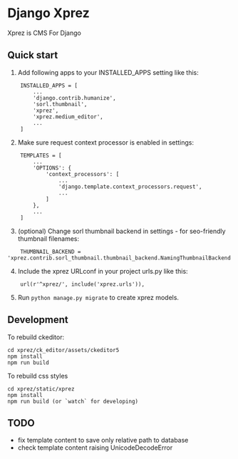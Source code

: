 Django Xprez
============

Xprez is CMS For Django

Quick start
-----------

1. Add following apps to your INSTALLED_APPS setting like this:

```
    INSTALLED_APPS = [
        ...
        'django.contrib.humanize',
        'sorl.thumbnail',
        'xprez',
        'xprez.medium_editor',
        ...
    ]
```

2. Make sure request context processor is enabled in settings:


```
    TEMPLATES = [
        ...
        'OPTIONS': {
            'context_processors': [
                ...
                'django.template.context_processors.request',
                ...
            ]
        },
        ...
    ]
```


3. (optional) Change sorl thumbnail backend in settings - for seo-friendly thumbnail filenames:

```
    THUMBNAIL_BACKEND = 'xprez.contrib.sorl_thumbnail.thumbnail_backend.NamingThumbnailBackend'
```


4. Include the xprez URLconf in your project urls.py like this:

```
    url(r'^xprez/', include('xprez.urls')),
```

5. Run `python manage.py migrate` to create xprez models.


Development
-----------

To rebuild ckeditor:

    cd xprez/ck_editor/assets/ckeditor5
    npm install
    npm run build

To rebuild css styles

    cd xprez/static/xprez
    npm install
    npm run build (or `watch` for developing)


TODO
-------

- fix template content to save only relative path to database
- check template content raising UnicodeDecodeError

